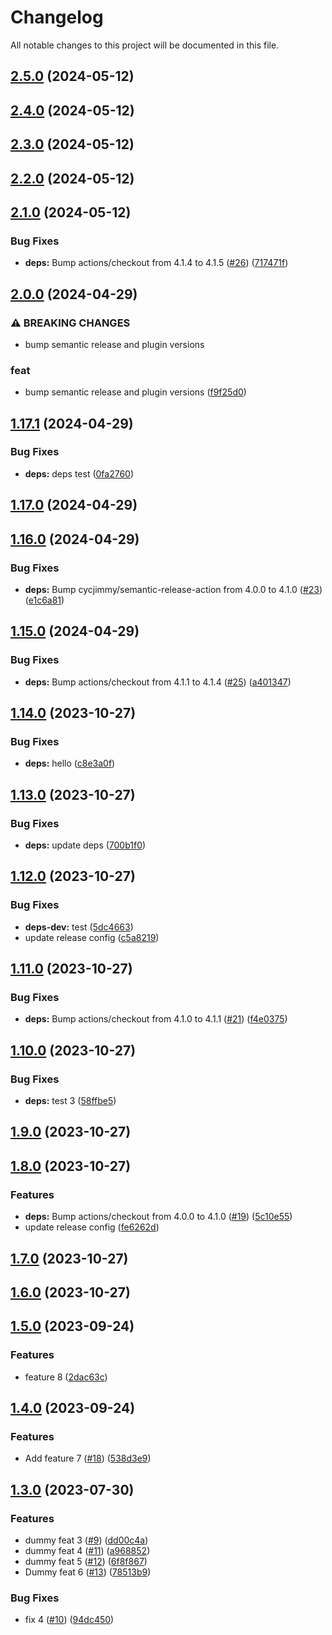 # Changelog

All notable changes to this project will be documented in this file.

## [2.5.0](https://github.com/iacabezasbaculima/semantic-release-sandbox/compare/v2.4.0...v2.5.0) (2024-05-12)

## [2.4.0](https://github.com/iacabezasbaculima/semantic-release-sandbox/compare/v2.3.0...v2.4.0) (2024-05-12)

## [2.3.0](https://github.com/iacabezasbaculima/semantic-release-sandbox/compare/v2.2.0...v2.3.0) (2024-05-12)

## [2.2.0](https://github.com/iacabezasbaculima/semantic-release-sandbox/compare/v2.1.0...v2.2.0) (2024-05-12)

## [2.1.0](https://github.com/iacabezasbaculima/semantic-release-sandbox/compare/v2.0.0...v2.1.0) (2024-05-12)


### Bug Fixes

* **deps:** Bump actions/checkout from 4.1.4 to 4.1.5 ([#26](https://github.com/iacabezasbaculima/semantic-release-sandbox/issues/26)) ([717471f](https://github.com/iacabezasbaculima/semantic-release-sandbox/commit/717471facc312eef79f62408c8b03a3f13248e65))

## [2.0.0](https://github.com/iacabezasbaculima/semantic-release-sandbox/compare/v1.17.1...v2.0.0) (2024-04-29)


### ⚠ BREAKING CHANGES

* bump semantic release and plugin versions

### feat

* bump semantic release and plugin versions ([f9f25d0](https://github.com/iacabezasbaculima/semantic-release-sandbox/commit/f9f25d0d726587d0528265e430e4534993b33f44))

## [1.17.1](https://github.com/iacabezasbaculima/semantic-release-sandbox/compare/v1.17.0...v1.17.1) (2024-04-29)


### Bug Fixes

* **deps:** deps test ([0fa2760](https://github.com/iacabezasbaculima/semantic-release-sandbox/commit/0fa2760723fb89909b21888ccf1910a1414bc897))

## [1.17.0](https://github.com/iacabezasbaculima/semantic-release-sandbox/compare/v1.16.0...v1.17.0) (2024-04-29)

## [1.16.0](https://github.com/iacabezasbaculima/semantic-release-sandbox/compare/v1.15.0...v1.16.0) (2024-04-29)


### Bug Fixes

* **deps:** Bump cycjimmy/semantic-release-action from 4.0.0 to 4.1.0 ([#23](https://github.com/iacabezasbaculima/semantic-release-sandbox/issues/23)) ([e1c6a81](https://github.com/iacabezasbaculima/semantic-release-sandbox/commit/e1c6a81cb11178bf3f8376b85704aacaca841c29))

## [1.15.0](https://github.com/iacabezasbaculima/semantic-release-sandbox/compare/v1.14.0...v1.15.0) (2024-04-29)


### Bug Fixes

* **deps:** Bump actions/checkout from 4.1.1 to 4.1.4 ([#25](https://github.com/iacabezasbaculima/semantic-release-sandbox/issues/25)) ([a401347](https://github.com/iacabezasbaculima/semantic-release-sandbox/commit/a4013476d32cbaaae7cbd21348cc91404eb90248))

## [1.14.0](https://github.com/iacabezasbaculima/semantic-release-sandbox/compare/v1.13.0...v1.14.0) (2023-10-27)


### Bug Fixes

* **deps:** hello ([c8e3a0f](https://github.com/iacabezasbaculima/semantic-release-sandbox/commit/c8e3a0f75d5c4f813b82f100f634f526c3681ee6))

## [1.13.0](https://github.com/iacabezasbaculima/semantic-release-sandbox/compare/v1.12.0...v1.13.0) (2023-10-27)


### Bug Fixes

* **deps:** update deps ([700b1f0](https://github.com/iacabezasbaculima/semantic-release-sandbox/commit/700b1f0edda702d14bd80c3ff53945ac8aabe432))

## [1.12.0](https://github.com/iacabezasbaculima/semantic-release-sandbox/compare/v1.11.0...v1.12.0) (2023-10-27)


### Bug Fixes

* **deps-dev:** test ([5dc4663](https://github.com/iacabezasbaculima/semantic-release-sandbox/commit/5dc46638c1cc88cd1f4b72dda7d0b13404552760))
* update release config ([c5a8219](https://github.com/iacabezasbaculima/semantic-release-sandbox/commit/c5a82193867601818fc3586ee7ce34f5433c9bd5))

## [1.11.0](https://github.com/iacabezasbaculima/semantic-release-sandbox/compare/v1.10.0...v1.11.0) (2023-10-27)


### Bug Fixes

* **deps:** Bump actions/checkout from 4.1.0 to 4.1.1 ([#21](https://github.com/iacabezasbaculima/semantic-release-sandbox/issues/21)) ([f4e0375](https://github.com/iacabezasbaculima/semantic-release-sandbox/commit/f4e03751fb226973159ccfac50def4f006abf2a5))

## [1.10.0](https://github.com/iacabezasbaculima/semantic-release-sandbox/compare/v1.9.0...v1.10.0) (2023-10-27)


### Bug Fixes

* **deps:** test 3 ([58ffbe5](https://github.com/iacabezasbaculima/semantic-release-sandbox/commit/58ffbe5fdc323e716c27f4650bd1622cdb670481))

## [1.9.0](https://github.com/iacabezasbaculima/semantic-release-sandbox/compare/v1.8.0...v1.9.0) (2023-10-27)

## [1.8.0](https://github.com/iacabezasbaculima/semantic-release-sandbox/compare/v1.7.0...v1.8.0) (2023-10-27)


### Features

* **deps:** Bump actions/checkout from 4.0.0 to 4.1.0 ([#19](https://github.com/iacabezasbaculima/semantic-release-sandbox/issues/19)) ([5c10e55](https://github.com/iacabezasbaculima/semantic-release-sandbox/commit/5c10e55a76ab64598336798984fe2beee972c211))
* update release config ([fe6262d](https://github.com/iacabezasbaculima/semantic-release-sandbox/commit/fe6262d5f895f3f108ffeccadf4b239ae5158211))

## [1.7.0](https://github.com/iacabezasbaculima/semantic-release-sandbox/compare/v1.6.0...v1.7.0) (2023-10-27)

## [1.6.0](https://github.com/iacabezasbaculima/semantic-release-sandbox/compare/v1.5.0...v1.6.0) (2023-10-27)

## [1.5.0](https://github.com/iacabezasbaculima/semantic-release-sandbox/compare/v1.4.0...v1.5.0) (2023-09-24)


### Features

* feature 8 ([2dac63c](https://github.com/iacabezasbaculima/semantic-release-sandbox/commit/2dac63c40b7d04dd9ef08d16cdf93e4c32d8b410))

## [1.4.0](https://github.com/iacabezasbaculima/semantic-release-sandbox/compare/v1.3.0...v1.4.0) (2023-09-24)


### Features

* Add feature 7 ([#18](https://github.com/iacabezasbaculima/semantic-release-sandbox/issues/18)) ([538d3e9](https://github.com/iacabezasbaculima/semantic-release-sandbox/commit/538d3e9e9969ab3b5f53d317535539fdbb59b70a))

## [1.3.0](https://github.com/iacabezasbaculima/semantic-release-sandbox/compare/v1.2.1...v1.3.0) (2023-07-30)


### Features

* dummy feat 3 ([#9](https://github.com/iacabezasbaculima/semantic-release-sandbox/issues/9)) ([dd00c4a](https://github.com/iacabezasbaculima/semantic-release-sandbox/commit/dd00c4a7e7b22031f986227d2561c3bdbd596e62))
* dummy feat 4 ([#11](https://github.com/iacabezasbaculima/semantic-release-sandbox/issues/11)) ([a968852](https://github.com/iacabezasbaculima/semantic-release-sandbox/commit/a968852522f4c4d0d69ea406a865fb21c237de92))
* dummy feat 5 ([#12](https://github.com/iacabezasbaculima/semantic-release-sandbox/issues/12)) ([6f8f867](https://github.com/iacabezasbaculima/semantic-release-sandbox/commit/6f8f8670c34c64799b76173c027de67175063d1c))
* Dummy feat 6 ([#13](https://github.com/iacabezasbaculima/semantic-release-sandbox/issues/13)) ([78513b9](https://github.com/iacabezasbaculima/semantic-release-sandbox/commit/78513b9f9b8965b92a24e26bc0eb9095e66c515b))


### Bug Fixes

* fix 4 ([#10](https://github.com/iacabezasbaculima/semantic-release-sandbox/issues/10)) ([94dc450](https://github.com/iacabezasbaculima/semantic-release-sandbox/commit/94dc4507ba49899f675ab57245e72ab1953b1d13))
